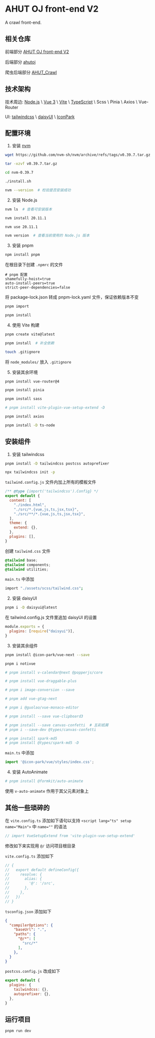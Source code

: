 # AHUT OJ front-end V2

A crawl front-end.

## 相关仓库

前端部分 [AHUT OJ front-end V2](https://github.com/JorbanSS/AHUT-OJ-front-end-V2)

后端部分 [ahutoj](https://github.com/ximoyuxiao/ahutoj/tree/docker)

爬虫后端部分 [AHUT_Crawl](https://github.com/JorbanSS/AHUT_Crawl)

## 技术架构

技术周边: [Node.js](https://nodejs.org/en) \ [Vue 3](https://cn.vuejs.org/) \ [Vite](https://cn.vitejs.dev/) \ [TypeScript](https://www.typescriptlang.org/) \ Scss \ Pinia \ Axios \ Vue-Router

UI: [tailwindcss](https://www.tailwindcss.cn/) \ [daisyUI](https://daisyui.com/) \ [IconPark](https://iconpark.oceanengine.com/official)

## 配置环境

1. 安装 [nvm](https://github.com/nvm-sh/nvm/releases)

```sh
wget https://github.com/nvm-sh/nvm/archive/refs/tags/v0.39.7.tar.gz

tar -xzvf v0.39.7.tar.gz

cd nvm-0.39.7

./install.sh

nvm --version  # 检验是否安装成功
```

2. 安装 Node.js

```sh
nvm ls  # 查看可安装版本

nvm install 20.11.1

nvm use 20.11.1

nvm version  # 查看当前使用的 Node.js 版本
```

3. 安装 pnpm

```sh
npm install pnpm
```

在根目录下创建 `.npmrc` 的文件

```
# pnpm 配置
shamefully-hoist=true
auto-install-peers=true
strict-peer-dependencies=false
```

将 package-lock.json 转成 pnpm-lock.yaml 文件，保证依赖版本不变

```sh
pnpm import

pnpm install
```

4. 使用 Vite 构建

```sh
pnpm create vite@latest

pnpm install  # 补全依赖

touch .gitignore
```

将 `node_modules/` 放入 `.gitignore`

5. 安装其余环境

```sh
pnpm install vue-router@4

pnpm install pinia

pnpm install sass

# pnpm install vite-plugin-vue-setup-extend -D

pnpm install axios

pnpm install -D ts-node
```

## 安装组件

1. 安装 tailwindcss

```sh
pnpm install -D tailwindcss postcss autoprefixer

npx tailwindcss init -p
```

`tailwind.config.js` 文件内加上所有的模板文件

```js
/** @type {import('tailwindcss').Config} */
export default {
  content: [
    "./index.html",
    "./src/*.{vue,js,ts,jsx,tsx}",
    "./src/**/*.{vue,js,ts,jsx,tsx}",
  ],
  theme: {
    extend: {},
  },
  plugins: [],
}
```

创建 `tailwind.css` 文件

```css
@tailwind base;
@tailwind components;
@tailwind utilities;
```

`main.ts` 中添加

```sh
import "./assets/scss/tailwind.css";
```

2. 安装 daisyUI

```sh
pnpm i -D daisyui@latest
```

在 tailwind.config.js 文件里追加 daisyUI 的设置

```js
module.exports = {
  plugins: [require("daisyui")],
}
```

3. 安装其余组件

```sh
pnpm install @icon-park/vue-next --save

pnpm i notivue

# pnpm install v-calendar@next @popperjs/core

# pnpm install vue-draggable-plus

# pnpm i image-conversion --save

# pnpm add vue-gtag-next

# pnpm i @guolao/vue-monaco-editor

# pnpm install --save vue-clipboard3

# pnpm install --save canvas-confetti  # 五彩纸屑
# pnpm i --save-dev @types/canvas-confetti

# pnpm install spark-md5
# pnpm install @types/spark-md5 -D
```

`main.ts` 中添加

```ts
import '@icon-park/vue/styles/index.css';
```

4. 安装 AutoAnimate

```sh
# pnpm install @formkit/auto-animate
```

使用 `v-auto-animate` 作用于其父元素对象上

## 其他一些琐碎的 

在 `vite.config.ts` 添加如下语句以支持 `<script lang="ts" setup name="Main">` 中 `name=""` 的语法

```ts
// import VueSetupExtend from 'vite-plugin-vue-setup-extend'
```

修改如下来实现用 `@/` 访问项目根目录

`vite.config.ts` 添加如下

```ts
// {
//   export default defineConfig({
//     resolve: {
//       alias: {
//         '@': '/src',
//       },
//     },
//   })
// }
```

`tsconfig.json` 添加如下

```json
{
  "compilerOptions": {
    "baseUrl": ".",
    "paths": {
      "@/*": [
        "src/*"
      ],
    },
  }
}
```

`postcss.config.js` 改成如下

```js
export default {
  plugins: {
    tailwindcss: {},
    autoprefixer: {},
  },
}
```

## 运行项目

```sh
pnpm run dev
```